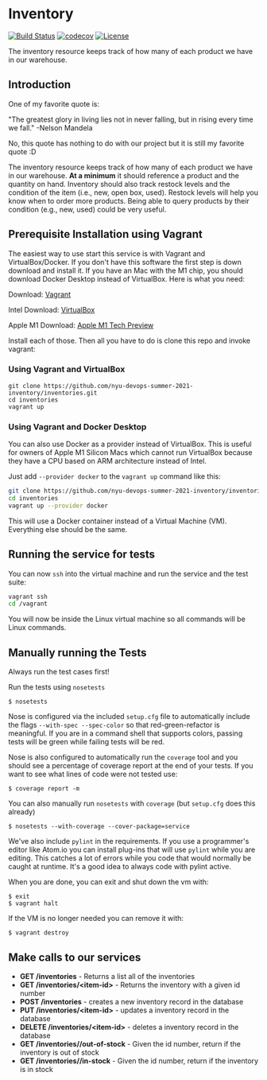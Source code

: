 # Inventory
[![Build Status](https://travis-ci.com/nyu-devops-summer-2021-inventory/inventories.svg?branch=main)](https://travis-ci.com/nyu-devops-summer-2021-inventory/inventories)
[![codecov](https://codecov.io/gh/nyu-devops-summer-2021-inventory/inventories/branch/main/graph/badge.svg?token=OYHN2YOLX4)](https://codecov.io/gh/nyu-devops-summer-2021-inventory/inventories)
[![License](https://img.shields.io/badge/License-Apache%202.0-blue.svg)](https://opensource.org/licenses/Apache-2.0)

The inventory resource keeps track of how many of each product we have in our warehouse.

## Introduction

One of my favorite quote is:

"The greatest glory in living lies not in never falling, but in rising every time we fall." -Nelson Mandela

No, this quote has nothing to do with our project but it is still my favorite quote :D

The inventory resource keeps track of how many of each product we have in our warehouse. **At a minimum** it should reference a product and the quantity on hand. Inventory should also track restock levels and the condition of the item (i.e., new, open box, used). Restock levels will help you know when to order more products. Being able to query products by their condition (e.g., new, used) could be very useful.

## Prerequisite Installation using Vagrant
The easiest way to use start this service is with Vagrant and VirtualBox/Docker. If you don't have this software the first step is down download and install it. If you have an Mac with the M1 chip, you should download Docker Desktop instead of VirtualBox. Here is what you need:

Download: [Vagrant](https://www.vagrantup.com/)

Intel Download: [VirtualBox](https://www.virtualbox.org/)

Apple M1 Download: [Apple M1 Tech Preview](https://docs.docker.com/docker-for-mac/apple-m1/)

Install each of those. Then all you have to do is clone this repo and invoke vagrant:

### Using Vagrant and VirtualBox

```shell
git clone https://github.com/nyu-devops-summer-2021-inventory/inventories.git
cd inventories
vagrant up
```

### Using Vagrant and Docker Desktop

You can also use Docker as a provider instead of VirtualBox. This is useful for owners of Apple M1 Silicon Macs which cannot run VirtualBox because they have a CPU based on ARM architecture instead of Intel.

Just add `--provider docker` to the `vagrant up` command like this:

```sh
git clone https://github.com/nyu-devops-summer-2021-inventory/inventories.git
cd inventories
vagrant up --provider docker
```

This will use a Docker container instead of a Virtual Machine (VM). Everything else should be the same.

## Running the service for tests

You can now `ssh` into the virtual machine and run the service and the test suite:

```sh
vagrant ssh
cd /vagrant
```

You will now be inside the Linux virtual machine so all commands will be Linux commands.

## Manually running the Tests

Always run the test cases first!

Run the tests using `nosetests`

```shell
$ nosetests
```

Nose is configured via the included `setup.cfg` file to automatically include the flags `--with-spec --spec-color` so that red-green-refactor is meaningful. If you are in a command shell that supports colors, passing tests will be green while failing tests will be red.

Nose is also configured to automatically run the `coverage` tool and you should see a percentage of coverage report at the end of your tests. If you want to see what lines of code were not tested use:

```shell
$ coverage report -m
```

You can also manually run `nosetests` with `coverage` (but `setup.cfg` does this already)

```shell
$ nosetests --with-coverage --cover-package=service
```

We've also include `pylint` in the requirements. If you use a programmer's editor like Atom.io you can install plug-ins that will use `pylint` while you are editing. This catches a lot of errors while you code that would normally be caught at runtime. It's a good idea to always code with pylint active.

When you are done, you can exit and shut down the vm with:

```shell
$ exit
$ vagrant halt
```

If the VM is no longer needed you can remove it with:

```shell
$ vagrant destroy
```

## Make calls to our services
- **GET /inventories** - Returns a list all of the inventories
- **GET /inventories/\<item-id>** - Returns the inventory with a given id number
- **POST /inventories** - creates a new inventory record in the database
- **PUT /inventories/\<item-id>** - updates a inventory record in the database
- **DELETE /inventories/\<item-id>** - deletes a inventory record in the database
- **GET /inventories/<item-id>/out-of-stock** - Given the id number, return if the inventory is out of stock
- **GET /inventories/<item-id>/in-stock** - Given the id number, return if the inventory is in stock
